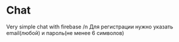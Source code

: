 # Chat
Very simple chat with firebase /n
Для регистрации нужно указать email(любой) и пароль(не менее 6 символов)
